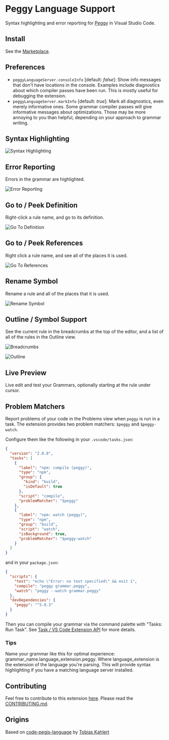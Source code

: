 Peggy Language Support
======================

Syntax highlighting and error reporting for [Peggy](http://peggyjs.org) in Visual Studio Code.

## Install

See the [Marketplace](https://marketplace.visualstudio.com/items?itemName=PeggyJS.peggy-language).

## Preferences

- `peggyLanguageServer.consoleInfo` [default: *false*]: Show info messages
  that don't have locations in the console.  Examples include diagnostics
  about which compiler passes have been run.  This is mostly useful for
  debugging the extension.
- `peggyLanguageServer.markInfo` [default: *true*]: Mark all diagnostics, even
  merely informative ones.  Some grammar compiler passes will give informative
  messages about optimizations.  Those may be more annoying to you than
  helpful, depending on your approach to grammar writing.

## Syntax Highlighting

![Syntax Highlighting](/images/highlighting.png)

## Error Reporting

Errors in the grammar are highlighted.

![Error Reporting](/images/error.png)

## Go to / Peek Definition

Right-click a rule name, and go to its definition.

![Go To Definition](/images/GoToDefinition.png)

## Go to / Peek References

Right click a rule name, and see all of the places it is used.

![Go To References](/images/GoToReferences.png)

## Rename Symbol

Rename a rule and all of the places that it is used.

![Rename Symbol](/images/renameSymbol.png)

## Outline / Symbol Support

See the current rule in the breadcrumbs at the top of the editor, and a list
of all of the rules in the Outline view.

![Breadcrumbs](/images/breadcrumbs.png)

![Outline](/images/outline.png)

## Live Preview

Live edit and test your Grammars, optionally starting at the rule under cursor.

## Problem Matchers

Report problems of your code in the Problems view when `peggy` is run in a task.
The extension provides two problem matchers: `$peggy` and `$peggy-watch`.

Configure them like the following in your `.vscode/tasks.json`:

```json
{
  "version": "2.0.0",
  "tasks": [
    {
      "label": "npm: compile (peggy)",
      "type": "npm",
      "group": {
        "kind": "build",
        "isDefault": true
      },
      "script": "compile",
      "problemMatcher": "$peggy"
    },
    {
      "label": "npm: watch (peggy)",
      "type": "npm",
      "group": "build",
      "script": "watch",
      "isBackground": true,
      "problemMatcher": "$peggy-watch"
    }
  ]
}
```

and in your `package.json`:

```json
{
  "scripts": {
    "test": "echo \"Error: no test specified\" && exit 1",
    "compile": "peggy grammar.peggy",
    "watch": "peggy --watch grammar.peggy"
  },
  "devDependencies": {
    "peggy": "^5.0.3"
  }
}
```

Then you can compile your grammar via the command palette with "Tasks: Run Task".
See [Task / VS Code Extension API](https://code.visualstudio.com/docs/debugtest/tasks) for more details.

### Tips

Name your grammar like this for optimal experience: grammar_name.language_extension.peggy. Where language_extension is the extension of the language you're parsing. This will provide syntax highlighting if you have a matching language server installed.

## Contributing

Feel free to contribute to this extension [here](https://github.com/peggyjs/code-peggy-language).
Please read the [CONTRIBUTING.md](/CONTRIBUTING.md).

## Origins

Based on [code-pegjs-language](https://github.com/SrTobi/code-pegjs-language) by [Tobias Kahlert](https://github.com/SrTobi)
